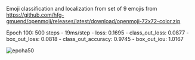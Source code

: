 Emoji classification and localization from set of 9 emojis from https://github.com/hfg-gmuend/openmoji/releases/latest/download/openmoji-72x72-color.zip

Epoch 100: 500 steps - 19ms/step - loss: 0.1695 - class_out_loss: 0.0877 - box_out_loss: 0.0818 - class_out_accuracy: 0.9745 - box_out_iou: 1.0167


![epoha50](https://user-images.githubusercontent.com/36560592/110971054-aeed1380-835a-11eb-9d43-9f7a26c99744.png)

